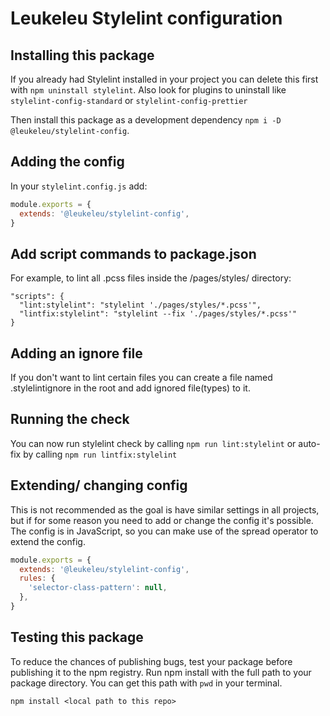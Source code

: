 # Leukeleu Stylelint configuration

## Installing this package

If you already had Stylelint installed in your project you can delete this first with `npm uninstall stylelint`. Also look for plugins to uninstall like `stylelint-config-standard` or `stylelint-config-prettier`

Then install this package as a development dependency `npm i -D @leukeleu/stylelint-config`.

## Adding the config

In your `stylelint.config.js` add:

```js
module.exports = {
  extends: '@leukeleu/stylelint-config',
}
```

## Add script commands to package.json

For example, to lint all .pcss files inside the /pages/styles/ directory: 
```
"scripts": {
  "lint:stylelint": "stylelint './pages/styles/*.pcss'",
  "lintfix:stylelint": "stylelint --fix './pages/styles/*.pcss'"
}
```

## Adding an ignore file

If you don't want to lint certain files you can create a file named .stylelintignore in the root and add ignored file(types) to it.

## Running the check

You can now run stylelint check by calling `npm run lint:stylelint` or auto-fix by calling `npm run lintfix:stylelint`

## Extending/ changing config

This is not recommended as the goal is have similar settings in all projects, but if for some reason you need to add or change the config it's possible. The config is in JavaScript, so you can make use of the spread operator to extend the config.

```js
module.exports = {
  extends: '@leukeleu/stylelint-config',
  rules: {
    'selector-class-pattern': null,
  },
}
```

## Testing this package

To reduce the chances of publishing bugs, test your package before publishing it to the npm registry. Run npm install with the full path to your package directory. You can get this path with `pwd` in your terminal.

`npm install <local path to this repo>`
